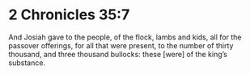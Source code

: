 # 2 Chronicles 35:7

And Josiah gave to the people, of the flock, lambs and kids, all for the passover offerings, for all that were present, to the number of thirty thousand, and three thousand bullocks: these [were] of the king’s substance.